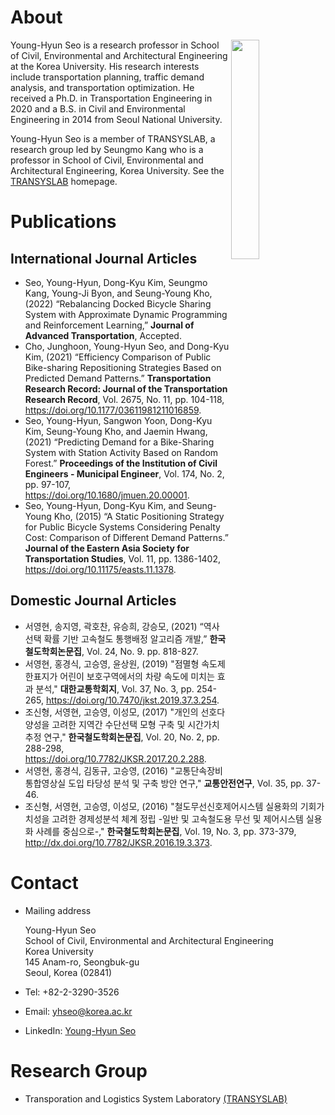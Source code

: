 # About
<img align="right" width="30%" height="30%" src="https://user-images.githubusercontent.com/34648331/162552795-b15bf473-211c-4363-a89c-733f8681107d.jpg">

Young-Hyun Seo is a research professor in School of Civil, Environmental and Architectural Engineering at the Korea University. His research interests include transportation planning, traffic demand analysis, and transportation optimization. He received a Ph.D. in Transportation Engineering in 2020 and a B.S. in Civil and Environmental Engineering in 2014 from Seoul National University.

Young-Hyun Seo is a member of TRANSYSLAB, a research group led by Seungmo Kang who is a professor in School of Civil, Environmental and Architectural Engineering, Korea University. See the [TRANSYSLAB](https://transyslab.wordpress.com/) homepage.

# Publications
## International Journal Articles
* Seo, Young-Hyun, Dong-Kyu Kim, Seungmo Kang, Young-Ji Byon, and Seung-Young Kho, (2022) “Rebalancing Docked Bicycle Sharing System with Approximate Dynamic Programming and Reinforcement Learning,” **Journal of Advanced Transportation**, Accepted.
* Cho, Junghoon, Young-Hyun Seo, and Dong-Kyu Kim, (2021) “Efficiency Comparison of Public Bike-sharing Repositioning Strategies Based on Predicted Demand Patterns.” **Transportation Research Record: Journal of the Transportation Research Record**, Vol. 2675, No. 11, pp. 104-118, https://doi.org/10.1177/03611981211016859.
* Seo, Young-Hyun, Sangwon Yoon, Dong-Kyu Kim, Seung-Young Kho, and Jaemin Hwang, (2021) “Predicting Demand for a Bike-Sharing System with Station Activity Based on Random Forest.” **Proceedings of the Institution of Civil Engineers - Municipal Engineer**, Vol. 174, No. 2, pp. 97-107, https://doi.org/10.1680/jmuen.20.00001.
* Seo, Young-Hyun, Dong-Kyu Kim, and Seung-Young Kho, (2015) “A Static Positioning Strategy for Public Bicycle Systems Considering Penalty Cost: Comparison of Different Demand Patterns.” **Journal of the Eastern Asia Society for Transportation Studies**, Vol. 11, pp. 1386-1402, https://doi.org/10.11175/easts.11.1378.

## Domestic Journal Articles
* 서영현, 송지영, 곽호찬, 유승희, 강승모, (2021) “역사 선택 확률 기반 고속철도 통행배정 알고리즘 개발,” **한국철도학회논문집**, Vol. 24, No. 9. pp. 818-827.
* 서영현, 홍경식, 고승영, 윤상원, (2019) "점멸형 속도제한표지가 어린이 보호구역에서의 차량 속도에 미치는 효과 분석," **대한교통학회지**, Vol. 37, No. 3, pp. 254-265, https://doi.org/10.7470/jkst.2019.37.3.254.
* 조신형, 서영현, 고승영, 이성모, (2017) "개인의 선호다양성을 고려한 지역간 수단선택 모형 구축 및 시간가치 추정 연구," **한국철도학회논문집**, Vol. 20, No. 2, pp. 288-298, https://doi.org/10.7782/JKSR.2017.20.2.288.
* 서영현, 홍경식, 김동규, 고승영, (2016) "교통단속장비 통합영상실 도입 타당성 분석 및 구축 방안 연구," **교통안전연구**, Vol. 35, pp. 37-46.
* 조신형, 서영현, 고승영, 이성모, (2016) "철도무선신호제어시스템 실용화의 기회가치성을 고려한 경제성분석 체계 정립 -일반 및 고속철도용 무선 및 제어시스템 실용화 사례를 중심으로-," **한국철도학회논문집**, Vol. 19, No. 3, pp. 373-379, http://dx.doi.org/10.7782/JKSR.2016.19.3.373.

# Contact
* Mailing address

    Young-Hyun Seo   
    School of Civil, Environmental and Architectural Engineering   
    Korea University   
    145 Anam-ro, Seongbuk-gu   
    Seoul, Korea (02841)

* Tel: +82-2-3290-3526
* Email: [yhseo@korea.ac.kr](mailto:yhseo@korea.ac.kr)
* LinkedIn: [Young-Hyun Seo](https://www.linkedin.com/in/yhseo)

# Research Group
* Transporation and Logistics System Laboratory [(TRANSYSLAB)](https://transyslab.wordpress.com/)